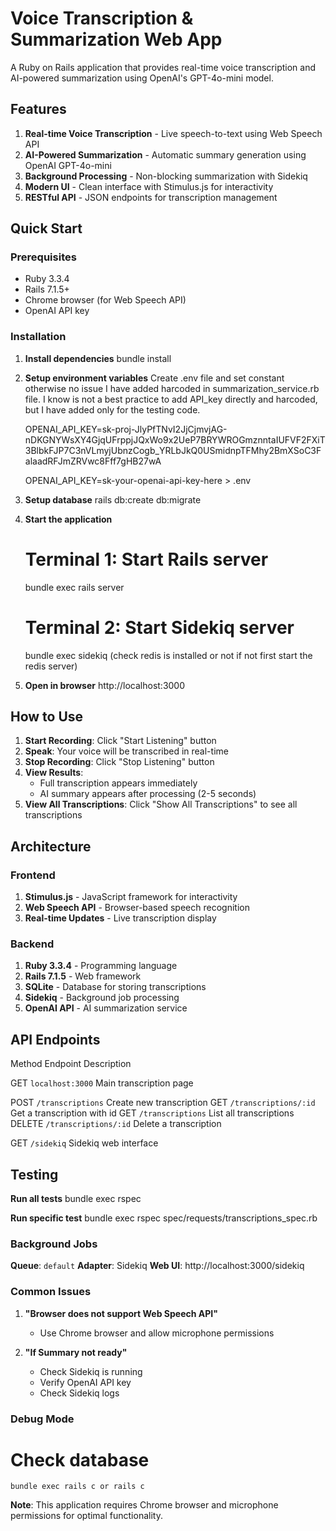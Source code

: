 # Voice Transcription & Summarization Web App

A Ruby on Rails application that provides real-time voice transcription and AI-powered summarization using OpenAI's GPT-4o-mini model.

## Features

1. **Real-time Voice Transcription** - Live speech-to-text using Web Speech API
2. **AI-Powered Summarization** - Automatic summary generation using OpenAI GPT-4o-mini
3. **Background Processing** - Non-blocking summarization with Sidekiq
4. **Modern UI** - Clean interface with Stimulus.js for interactivity
5. **RESTful API** - JSON endpoints for transcription management

## Quick Start

### Prerequisites
- Ruby 3.3.4
- Rails 7.1.5+
- Chrome browser (for Web Speech API)
- OpenAI API key

### Installation

1. **Install dependencies**
   bundle install

2. **Setup environment variables**
    Create .env file and set constant otherwise no issue I have added harcoded in summarization_service.rb file. I know is not a best practice to add API_key directly and harcoded, but I have added only for the testing code.

    OPENAI_API_KEY=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

    OPENAI_API_KEY=sk-your-openai-api-key-here > .env

3. **Setup database**
   rails db:create db:migrate

4. **Start the application**
   # Terminal 1: Start Rails server
   bundle exec rails server
   
   # Terminal 2: Start Sidekiq server
   bundle exec sidekiq (check redis is installed or not if not first start the redis server)

5. **Open in browser**
   http://localhost:3000

## How to Use

1. **Start Recording**: Click "Start Listening" button
2. **Speak**: Your voice will be transcribed in real-time
3. **Stop Recording**: Click "Stop Listening" button
4. **View Results**: 
   - Full transcription appears immediately
   - AI summary appears after processing (2-5 seconds)
5. **View All Transcriptions**: Click "Show All Transcriptions" to see all transcriptions

## Architecture

### Frontend
1. **Stimulus.js** - JavaScript framework for interactivity
2. **Web Speech API** - Browser-based speech recognition
3. **Real-time Updates** - Live transcription display

### Backend
1. **Ruby 3.3.4** - Programming language
2. **Rails 7.1.5** - Web framework
3. **SQLite** - Database for storing transcriptions
4. **Sidekiq** - Background job processing
5. **OpenAI API** - AI summarization service

## API Endpoints

 Method           Endpoint                  Description 

 GET        `localhost:3000`           Main transcription page 

 POST       `/transcriptions`          Create new transcription 
 GET        `/transcriptions/:id`      Get a transcription with id 
 GET        `/transcriptions`          List all transcriptions 
 DELETE     `/transcriptions/:id`      Delete a transcription 

 GET        `/sidekiq`                 Sidekiq web interface 

## Testing

 **Run all tests**
    bundle exec rspec

 **Run specific test**
    bundle exec rspec spec/requests/transcriptions_spec.rb


### Background Jobs
  **Queue**: `default`
  **Adapter**: Sidekiq
  **Web UI**: http://localhost:3000/sidekiq


### Common Issues

1. **"Browser does not support Web Speech API"**
   - Use Chrome browser and allow microphone permissions

2. **"If Summary not ready"**
   - Check Sidekiq is running
   - Verify OpenAI API key
   - Check Sidekiq logs

### Debug Mode

# Check database
    bundle exec rails c or rails c


**Note**: This application requires Chrome browser and microphone permissions for optimal functionality.
